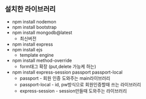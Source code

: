 ## 설치한 라이브러리

- npm install nodemon
- npm install bootstrap
- npm install mongodb@latest
  - 최신버전
- npm install express
- npm install ejs
  - template engine
- npm install method-override
  - form태그 확장 (put,delete 가능케 하는)
- npm install express-session passport passport-local
  - passport - 회원 인증 도와주는 main라이브러리
  - passport-local - id, pw방식으로 회원인증할때 쓰는 라이브러리
  - express-session - session만들때 도와주는 라이브러리